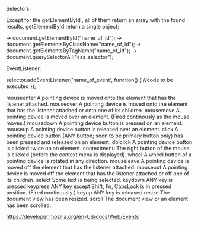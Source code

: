 Selectors:

Except for the getElementById , all of them return an array with the found results, getElementById return a single object;

-> document.getElementById("name_of_id");
-> document.getElementsByClassName("name_of_id");
-> document.getElementsByTagName("name_of_id");
-> document.querySelectorAll("css_selector"); 

EventListener: 

selector.addEventListener('name_of_event', function() {
	//code to be executed
});


mouseenter	A pointing device is moved onto the element that has the listener attached.
mouseover	A pointing device is moved onto the element that has the listener attached or onto one of its children.
mousemove	A pointing device is moved over an element. (Fired continously as the mouse moves.)
mousedown	A pointing device button is pressed on an element.
mouseup	    A pointing device button is released over an element.
click	    A pointing device button (ANY button; soon to be primary button only) has been pressed and released on an element.
dblclick	A pointing device button is clicked twice on an element.
contextmenu	The right button of the mouse is clicked (before the context menu is displayed).
wheel	    A wheel button of a pointing device is rotated in any direction.
mouseleave	A pointing device is moved off the element that has the listener attached.
mouseout	A pointing device is moved off the element that has the listener attached or off one of its children.
select	    Some text is being selected.
keydown	    ANY key is pressed
keypress	ANY key except Shift, Fn, CapsLock is in pressed position. (Fired continously.)
keyup	    ANY key is released
resize	    The document view has been resized.
scroll	    The document view or an element has been scrolled.


https://developer.mozilla.org/en-US/docs/Web/Events

